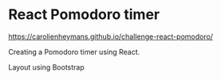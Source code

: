 # React Pomodoro timer

https://carolienheymans.github.io/challenge-react-pomodoro/

Creating a Pomodoro timer using React. 

Layout using Bootstrap
